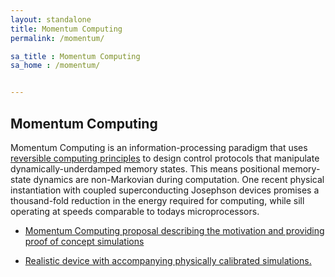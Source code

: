 ```yaml
---
layout: standalone
title: Momentum Computing
permalink: /momentum/

sa_title : Momentum Computing
sa_home : /momentum/


---
```

## Momentum Computing

 Momentum Computing is an information-processing paradigm that uses [reversible computing principles](/state_space/) to design control protocols that manipulate dynamically-underdamped memory states. This means positional memory-state dynamics are non-Markovian during computation. One recent physical instantiation with coupled superconducting Josephson devices promises a thousand-fold reduction in the energy required for computing, while sill operating at speeds comparable to todays microprocessors.

- [Momentum Computing proposal describing the motivation and providing proof of concept simulations](/fredkin/) 

- [Realistic device with accompanying physically calibrated simulations.](/gslmc/)